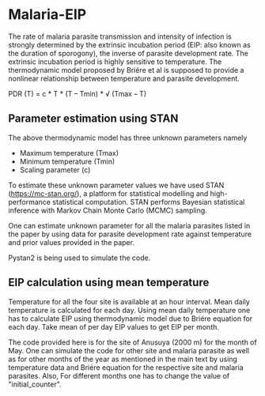 # Malaria-EIP
The rate of malaria parasite transmission and intensity of infection is strongly determined by the extrinsic incubation period (EIP: also known as the duration of sporogony), the inverse of parasite development rate. The extrinsic incubation period is highly sensitive to temperature. The thermodynamic model proposed by Briére et al is supposed to provide a nonlinear relationship between temperature and parasite development.

PDR (T) = c * T * (T – Tmin) * √ (Tmax – T)

## Parameter estimation using STAN

The above thermodynamic model has three unknown parameters namely

- Maximum temperature (Tmax)
- Minimum temperature (Tmin)
- Scaling parameter (c)

To estimate these unknown parameter values we have used STAN (https://mc-stan.org/), a platform for statistical modelling and high-performance statistical computation. STAN performs Bayesian statistical inference with Markov Chain Monte Carlo (MCMC) sampling.

One can estimate unknown parameter for all the malaria parasites listed in the paper by using data for parasite development rate against temperature and prior values provided in the paper.

Pystan2 is being used to simulate the code.

## EIP calculation using mean temperature

Temperature for all the four site is available at an hour interval. Mean daily temperature is calculated for each day. Using mean daily temperature one has to calculate EIP using thermodynamic model due to Briére equation for each day. Take mean of per day EIP values to get EIP per month.

The code provided here is for the site of Anusuya (2000 m) for the month of May. One can simulate the code for other site and malaria parasite as well as for other months of the year as mentioned in the main text by using temperature data and Briére equation for the respective site and malaria parasites.
Also, For different months one has to change the value of "initial_counter".
